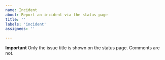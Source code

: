 ```yaml
---
name: Incident
about: Report an incident via the status page
title: ''
labels: 'incident'
assignees: ''

---
```


**Important**
Only the issue title is shown on the status page. Comments are not.
